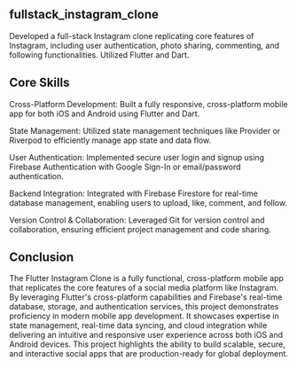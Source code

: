 ## fullstack_instagram_clone ##

Developed a full-stack Instagram clone  replicating core features of Instagram, including user authentication, photo sharing, commenting, and following functionalities. Utilized Flutter and Dart.

## Core Skills ##

Cross-Platform Development: Built a fully responsive, cross-platform mobile app for both iOS and Android using Flutter and Dart.

State Management: Utilized state management techniques like Provider or Riverpod to efficiently manage app state and data flow.

User Authentication: Implemented secure user login and signup using Firebase Authentication with Google Sign-In or email/password authentication.

Backend Integration: Integrated with Firebase Firestore for real-time database management, enabling users to upload, like, comment, and follow.

Version Control & Collaboration: Leveraged Git for version control and collaboration, ensuring efficient project management and code sharing.

## Conclusion ## 

The Flutter Instagram Clone is a fully functional, cross-platform mobile app that replicates the core features of a social media platform like Instagram. By leveraging Flutter's cross-platform capabilities and Firebase's real-time database, storage, and authentication services, this project demonstrates proficiency in modern mobile app development. It showcases expertise in state management, real-time data syncing, and cloud integration while delivering an intuitive and responsive user experience across both iOS and Android devices. This project highlights the ability to build scalable, secure, and interactive social apps that are production-ready for global deployment.

